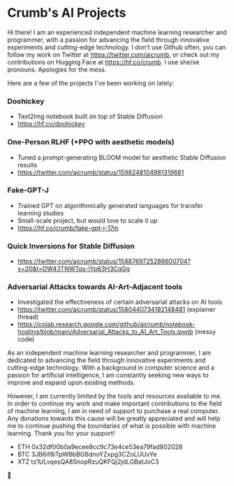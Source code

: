 # Crumb's AI Projects

Hi there! I am an experienced independent machine learning researcher and programmer, with a passion for advancing the field through innovative experiments and cutting-edge technology. I don't use Github often, you can follow my work on Twitter at https://twitter.com/aicrumb, or check out my contributions on Hugging Face at https://hf.co/crumb. I use she/xe pronouns. Apologies for the mess.

Here are a few of the projects I've been working on lately:
### Doohickey

- Text2img notebook built on top of Stable Diffusion
- https://hf.co/doohickey

### One-Person RLHF (+PPO with aesthetic models)

- Tuned a prompt-generating BLOOM model for aesthetic Stable Diffusion results
- https://twitter.com/aicrumb/status/1598248104981319681

### Fake-GPT-J

- Trained GPT on algorithmically generated languages for transfer learning studies
- Small-scale project, but would love to scale it up
- https://hf.co/crumb/fake-gpt-j-17m

### Quick Inversions for Stable Diffusion

- https://twitter.com/aicrumb/status/1588769725286600704?s=20&t=DW43TNWTqs-lYp63H3CqGg

### Adversarial Attacks towards AI-Art-Adjacent tools

- Investigated the effectiveness of certain adversarial attacks on AI tools
- https://twitter.com/aicrumb/status/1580440734192148481 (explainer thread)
- https://colab.research.google.com/github/aicrumb/notebook-hosting/blob/main/Adversarial_Attacks_to_AI_Art_Tools.ipynb (messy code)

As an independent machine learning researcher and programmer, I am dedicated to advancing the field through innovative experiments and cutting-edge technology. With a background in computer science and a passion for artificial intelligence, I am constantly seeking new ways to improve and expand upon existing methods.

However, I am currently limited by the tools and resources available to me. In order to continue my work and make important contributions to the field of machine learning, I am in need of support to purchase a real computer. Any donations towards this cause will be greatly appreciated and will help me to continue pushing the boundaries of what is possible with machine learning. Thank you for your support!

- ETH 0x32df00b0a9ecee8cc9c73e4ce53ea79fad802028
- BTC 3JB6if8iTpWBbBGBdnoYZxpg3CZoLUUvYe
- XTZ tz1ULvqesQA8SnopRzuQKFQj2jdLGBatJoC3

🐸
